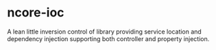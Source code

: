 ncore-ioc
=========

A lean little inversion control of library providing service location and dependency injection supporting both controller and property injection.
